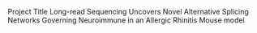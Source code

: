 Project Title
Long-read Sequencing Uncovers Novel Alternative Splicing Networks Governing Neuroimmune in an Allergic Rhinitis Mouse model
